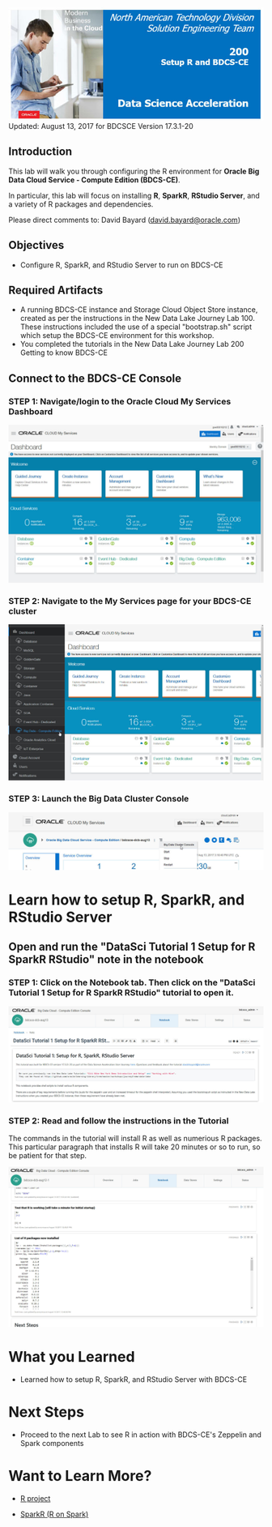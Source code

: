 ![](images/200/200.JPG)  
Updated: August 13, 2017 for BDCSCE Version 17.3.1-20

## Introduction

This lab will walk you through configuring the R environment for **Oracle Big Data Cloud Service - Compute Edition (BDCS-CE)**.  

In particular, this lab will focus on installing **R**, **SparkR**, **RStudio Server**, and a variety of R packages and dependencies.


Please direct comments to: David Bayard (david.bayard@oracle.com)

## Objectives

- Configure R, SparkR, and RStudio Server to run on BDCS-CE

## Required Artifacts

- A running BDCS-CE instance and Storage Cloud Object Store instance, created as per the instructions in the New Data Lake Journey Lab 100.  These instructions included the use of a special "bootstrap.sh" script which setup the BDCS-CE environment for this workshop.
- You completed the tutorials in the New Data Lake Journey Lab 200 Getting to know BDCS-CE



## Connect to the BDCS-CE Console

### **STEP 1**: Navigate/login to the Oracle Cloud My Services Dashboard  

![](images/200/snap0011988.jpg) 

### **STEP 2**: Navigate to the My Services page for your BDCS-CE cluster

![](images/200/snap0011989.jpg)  

### **STEP 3**: Launch the Big Data Cluster Console

![](images/200/snap0012205.jpg)  






# Learn how to setup R, SparkR, and RStudio Server

## Open and run the "DataSci Tutorial 1 Setup for R SparkR RStudio" note in the notebook

### **STEP 1**: Click on the Notebook tab.  Then click on the "DataSci Tutorial 1 Setup for R SparkR RStudio" tutorial to open it. 

![](images/200/snap0012217.jpg) 

### **STEP 2**: Read and follow the instructions in the Tutorial

The commands in the tutorial will install R as well as numerious R packages.  This particular paragraph that installs R will take 20 minutes or so to run, so be patient for that step.

![](images/200/snap0012218.jpg)



# What you Learned

- Learned how to setup R, SparkR, and RStudio Server with BDCS-CE

# Next Steps

- Proceed to the next Lab to see R in action with BDCS-CE's Zeppelin and Spark components

# Want to Learn More?

- [R project](https://www.r-project.org/)

- [SparkR (R on Spark)](http://spark.apache.org/docs/latest/sparkr.html)